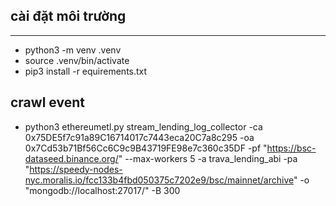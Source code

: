 ## cài đặt môi trường 
----------------------
* python3 -m venv .venv
* source .venv/bin/activate
* pip3 install -r equirements.txt

## crawl event

* python3 ethereumetl.py stream_lending_log_collector -ca 0x75DE5f7c91a89C16714017c7443eca20C7a8c295 -oa 0x7Cd53b71Bf56Cc6C9c9B43719FE98e7c360c35DF -pf "https://bsc-dataseed.binance.org/" --max-workers 5 -a trava_lending_abi -pa "https://speedy-nodes-nyc.moralis.io/fcc133b4fbd050375c7202e9/bsc/mainnet/archive" -o "mongodb://localhost:27017/" -B 300
